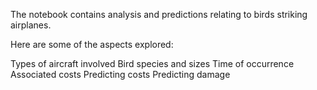The notebook contains analysis and predictions relating to birds striking airplanes. 

Here are some of the aspects explored:

Types of aircraft involved
Bird species and sizes
Time of occurrence
Associated costs
Predicting costs
Predicting damage
